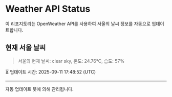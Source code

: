 
# Weather API Status

이 리포지토리는 OpenWeather API를 사용하여 서울의 날씨 정보를 자동으로 업데이트합니다.

## 현재 서울 날씨
> 서울의 현재 날씨: clear sky, 온도: 24.76°C, 습도: 57%

⏳ 업데이트 시간: 2025-09-11 17:48:52 (UTC)

---
자동 업데이트 봇에 의해 관리됩니다.
